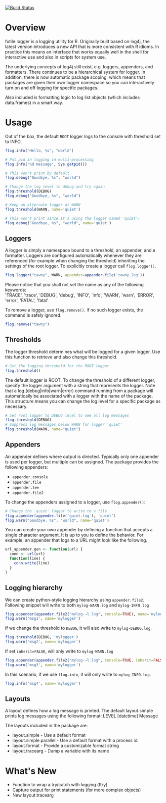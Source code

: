 [![Build Status](https://travis-ci.org/zatonovo/futile.logger.png)](https://travis-ci.org/zatonovo/futile.logger)

Overview
========
futile.logger is a logging utility for R. Originally built based on log4j, 
the latest version introduces a new API that is more consistent with R idioms.
In practice this means an interface that works equally well in the shell for
interactive use and also in scripts for system use.

The underlying concepts of log4j still exist, e.g. loggers, appenders, and
formatters. There continues to be a hierarchical system for logger. In 
addition, there is now automatic package scoping, which means that packages
are given their own logger namespace so you can interactively turn on and
off logging for specific packages.

Also included is formatting logic to log list objects (which includes 
data.frames) in a smart way.

Usage
=====
Out of the box, the default `ROOT` logger logs to the console with threshold
set to INFO.

```R
flog.info("Hello, %s", "world")

# Put pid in logging in multi-processing
flog.info('%d message', Sys.getpid()) 

# This won't print by default
flog.debug("Goodbye, %s", "world")

# Change the log level to debug and try again
flog.threshold(DEBUG)
flog.debug("Goodbye, %s", "world")

# Keep an alternate logger at WARN
flog.threshold(WARN, name='quiet')

# This won't print since it's using the logger named 'quiet'!
flog.debug("Goodbye, %s", "world", name='quiet')

```

Loggers
-------
A logger is simply a namespace bound to a threshold, an appender, and a
formatter. Loggers are configured automatically whenever they are 
referenced (for example when changing the threshold) inheriting the settings
of the root logger. To explicitly create a logger call `flog.logger()`.

```R
flog.logger("tawny", WARN, appender=appender.file('tawny.log'))
```
Please notice that you shall not set the name as any of the following keywords:   
'TRACE', 'trace', 'DEBUG', 'debug', 'INFO', 'info', 'WARN', 'warn', 'ERROR', 'error', 'FATAL', 'fatal'

To remove a logger, use `flog.remove()`. If no such logger exists,
the command is safely ignored.

```R
flog.remove("tawny")
```

Thresholds
----------
The logger threshold determines what will be logged for a given logger. Use
this function to retrieve and also change this threshold.

```R
# Get the logging threshold for the ROOT logger
flog.threshold()
```

The default logger is ROOT. To change the threshold of a different logger, 
specify the logger argument with a string that represents the logger. Note
that a log.(debug|info|warn|error) command running from a package will
automatically be associated with a logger with the name of the package. This
structure means you can change the log level for a specific package as 
necessary.

```R
# Set root logger to DEBUG level to see all log messages
flog.threshold(DEBUG)
# Suppress log messages below WARN for logger 'quiet'
flog.threshold(WARN, name="quiet")
```

Appenders
---------
An appender defines where output is directed. Typically only one appender is
used per logger, but multiple can be assigned. The package provides the 
following appenders:

+ `appender.console`
+ `appender.file`
+ `appender.tee`
+ `appender.file2`

To change the appenders assigned to a logger, use `flog.appender()`:
```R
# Change the 'quiet' logger to write to a file
flog.appender(appender.file('quiet.log'), 'quiet')
flog.warn("Goodbye, %s", "world", name='quiet')
```

You can create your own appender by defining a function that accepts a single
character argument. It is up to you to define the behavior. For example,
an appender that logs to a URL might look like the following.

```R
url_appender.gen <- function(url) {
  conn <- url(url)
  function(line) {
    conn.write(line)
  }
}
```

Logging hierarchy
-------
We can create python-style logging hierarchy using `appender.file2`. 
Following snippet will write to both `mylog-WARN.log` and `mylog-INFO.log`
```R
flog.appender(appender.file2("mylog-~l.log", console=TRUE), name='mylogger')
flog.warn('msg1', name='mylogger')
```
If we change the threshold to `DEBUG`, it will also write to `mylog-DEBUG.log`. 
```R
flog.threshold(DEBUG, 'mylogger')
flog.warn('msg2', name='mylogger')
```

If set `inherit=FALSE`, will only write to `mylog-WARN.log` 
```R
flog.appender(appender.file2("mylog-~l.log", console=TRUE, inherit=FALSE), name='mylogger')
flog.warn('msg3', name='mylogger')
```
In this scenario, if we use `flog.info`, it will only write to `mylog-INFO.log`.
```R
flog.info('msg4', name='mylogger')
```

Layouts
-------
A layout defines how a log message is printed. The default layout.simple
prints log messages using the following format:
  LEVEL [datetime] Message

The layouts included in the package are:
+ layout.simple - Use a default format
+ layout.simple.parallel - Use a default format with a process id
+ layout.format - Provide a customizable format string
+ layout.tracearg - Dump a variable with its name


What's New
==========
+ Function to wrap a try/catch with logging (ftry)
+ Capture output for print statements (for more complex objects)
+ New layout.tracearg

